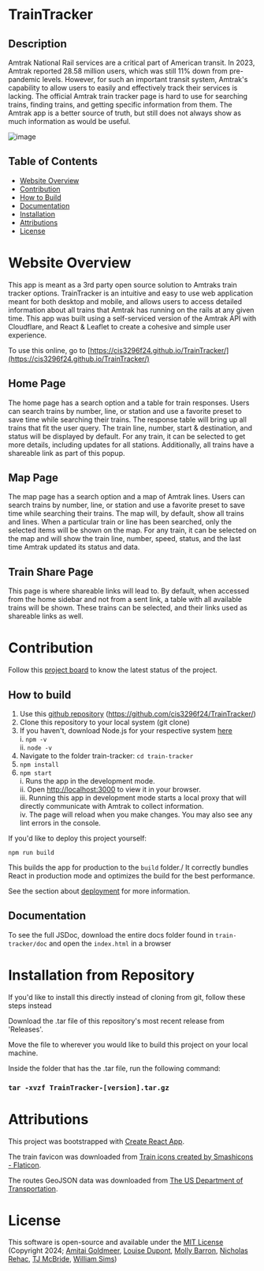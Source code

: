 # TrainTracker

## Description

Amtrak National Rail services are a critical part of American transit. In 2023, Amtrak reported 28.58 million users, which was still 11% down from pre-pandemic levels. However, for such an important transit system, Amtrak's capability to allow users to easily and effectively track their services is lacking. The official Amtrak train tracker page is hard to use for searching trains, finding trains, and getting specific information from them. The Amtrak app is a better source of truth, but still does not always show as much information as would be useful. 

![image](https://github.com/user-attachments/assets/9bd8d454-0bb4-4c64-ad38-c34fcdd8d39b)

## Table of Contents

- [Website Overview](#website-overview)
- [Contribution](#contribution)
- [How to Build](#how-to-build)
- [Documentation](#documentation)
- [Installation](#installation-from-repository)
- [Attributions](#attributions)
- [License](#license)

# Website Overview

This app is meant as a 3rd party open source solution to Amtraks train tracker options. TrainTracker is an intuitive and easy to use web application meant for both desktop and mobile, and allows users to access detailed information about all trains that Amtrak has running on the rails at any given time. This app was built using a self-serviced version of the Amtrak API with Cloudflare, and React & Leaflet to create a cohesive and simple user experience.

To use this online, go to [https://cis3296f24.github.io/TrainTracker/](https://cis3296f24.github.io/TrainTracker/)

## Home Page

The home page has a search option and a table for train responses. Users can search trains by number, line, or station and use a favorite preset to save time while searching their trains. The response table will bring up all trains that fit the user query. The train line, number, start & destination, and status will be displayed by default. For any train, it can be selected to get more details, including updates for all stations. Additionally, all trains have a shareable link as part of this popup.

## Map Page

The map page has a search option and a map of Amtrak lines. Users can search trains by number, line, or station and use a favorite preset to save time while searching their trains. The map will, by default, show all trains and lines. When a particular train or line has been searched, only the selected items will be shown on the map. For any train, it can be selected on the map and will show the train line, number, speed, status, and the last time Amtrak updated its status and data.

## Train Share Page

This page is where shareable links will lead to. By default, when accessed from the home sidebar and not from a sent link, a table with all available trains will be shown. These trains can be selected, and their links used as shareable links as well.

# Contribution

Follow this [project board](https://github.com/orgs/cis3296f24/projects/105) to know the latest status of the project.

## How to build
1. Use this [github repository](https://github.com/cis3296f24/TrainTracker/) (https://github.com/cis3296f24/TrainTracker/)
2. Clone this repository to your local system (git clone)
3. If you haven't, download Node.js for your respective system [here](https://nodejs.org/en/download/package-manager/current)\
     i. `npm -v`\
     ii. `node -v`
4. Navigate to the folder train-tracker: `cd train-tracker`
5. `npm install`
6. `npm start`\
     i. Runs the app in the development mode.\
     ii. Open [http://localhost:3000](http://localhost:3000) to view it in your browser.\
     iii. Running this app in development mode starts a local proxy that will directly communicate with Amtrak to collect information.\
     iv. The page will reload when you make changes. You may also see any lint errors in the console.

If you'd like to deploy this project yourself:

`npm run build`

This builds the app for production to the `build` folder./ It correctly bundles React in production mode and optimizes the build for the best performance.

See the section about [deployment](https://facebook.github.io/create-react-app/docs/deployment) for more information.

## Documentation

To see the full JSDoc, download the entire docs folder found in `train-tracker/doc` and open the `index.html` in a browser

# Installation from Repository

If you'd like to install this directly instead of cloning from git, follow these steps instead

Download the .tar file of this repository's most recent release from 'Releases'.

Move the file to wherever you would like to build this project on your local machine.

Inside the folder that has the .tar file, run the following command:

### `tar -xvzf TrainTracker-[version].tar.gz`

# Attributions

This project was bootstrapped with [Create React App](https://github.com/facebook/create-react-app).

The train favicon was downloaded from [Train icons created by Smashicons - Flaticon](https://www.flaticon.com/free-icon/train_2855692).

The routes GeoJSON data was downloaded from [The US Department of Transportation](https://data-usdot.opendata.arcgis.com/datasets/usdot::amtrak-routes/explore?location=38%2C-79%2C6.60).

# License

This software is open-source and available under the [MIT License](https://opensource.org/license/mit) (Copyright 2024; [Amitai Goldmeer](https://github.com/ahgoldmeer), [Louise Dupont](https://github.com/ldups), [Molly Barron](https://github.com/molly-pop), [Nicholas Rehac](https://github.com/nicholasrehac), [TJ McBride](https://github.com/tjtemple), [William Sims](https://github.com/wSimsT))
